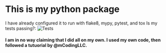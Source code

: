 # This is my python package

I have already configured it to run with flake8, mypy, pytest, and tox
Is my tests passing?: ![Tests](https://github.com/Creeper751/Python-Package/actions/workflows/tests.yml/badge.svg)

#### I am in no way claiming that I did all on my own. I used my own code, then followed a tutuorial by @mCodingLLC.
